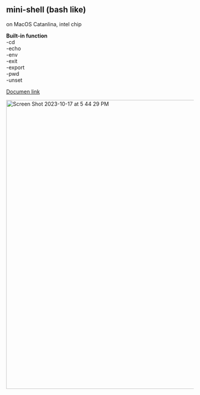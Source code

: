 ## mini-shell (bash like)

on MacOS Catanlina, intel chip  

<b>Built-in function</b>  
-cd  
-echo  
-env  
-exit  
-export  
-pwd  
-unset  

[Documen link](https://maroon-face-0e4.notion.site/MiniShell-b7652a0e380240259411b837c9e862a0?pvs=4)

<img width="776" alt="Screen Shot 2023-10-17 at 5 44 29 PM" src="https://github.com/044apde/minishell/assets/59429612/e43beaee-82cf-482d-a61c-cae15718518c">
